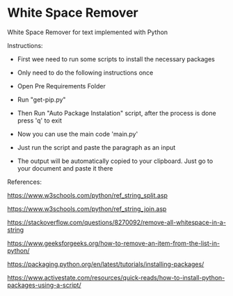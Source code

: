 # White Space Remover
 White Space Remover for text implemented with Python

Instructions:

- First wee need to run some scripts to install the necessary packages
- Only need to do the following instructions once
- Open Pre Requirements Folder
- Run "get-pip.py"
- Then Run "Auto Package Instalation" script, after the process is done press 'q' to exit


- Now you can use the main code 'main.py'
- Just run the script and paste the paragraph as an input
- The output will be automatically copied to your clipboard. Just go to your document and paste it there




References:

https://www.w3schools.com/python/ref_string_split.asp

https://www.w3schools.com/python/ref_string_join.asp

https://stackoverflow.com/questions/8270092/remove-all-whitespace-in-a-string

https://www.geeksforgeeks.org/how-to-remove-an-item-from-the-list-in-python/

https://packaging.python.org/en/latest/tutorials/installing-packages/

https://www.activestate.com/resources/quick-reads/how-to-install-python-packages-using-a-script/
